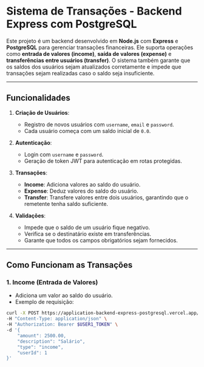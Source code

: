 # Sistema de Transações - Backend Express com PostgreSQL

Este projeto é um backend desenvolvido em **Node.js** com **Express** e **PostgreSQL** para gerenciar transações financeiras. Ele suporta operações como **entrada de valores (income)**, **saída de valores (expense)** e **transferências entre usuários (transfer)**. O sistema também garante que os saldos dos usuários sejam atualizados corretamente e impede que transações sejam realizadas caso o saldo seja insuficiente.

---

## Funcionalidades

1. **Criação de Usuários**:
   - Registro de novos usuários com `username`, `email` e `password`.
   - Cada usuário começa com um saldo inicial de `0.0`.

2. **Autenticação**:
   - Login com `username` e `password`.
   - Geração de token JWT para autenticação em rotas protegidas.

3. **Transações**:
   - **Income**: Adiciona valores ao saldo do usuário.
   - **Expense**: Deduz valores do saldo do usuário.
   - **Transfer**: Transfere valores entre dois usuários, garantindo que o remetente tenha saldo suficiente.

4. **Validações**:
   - Impede que o saldo de um usuário fique negativo.
   - Verifica se o destinatário existe em transferências.
   - Garante que todos os campos obrigatórios sejam fornecidos.

---

## Como Funcionam as Transações

### 1. **Income (Entrada de Valores)**

- Adiciona um valor ao saldo do usuário.
- Exemplo de requisição:

```bash
curl -X POST https://application-backend-express-postgresql.vercel.app/transactions \
-H "Content-Type: application/json" \
-H "Authorization: Bearer $USER1_TOKEN" \
-d '{
    "amount": 2500.00,
    "description": "Salário",
    "type": "income",
    "userId": 1
}'
